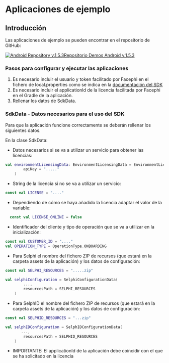 # Aplicaciones de ejemplo

## Introducción

Las aplicaciones de ejemplo se pueden encontrar en el repositorio de GitHub:

[![Android Repository v.1.5.3](@site/static/img/github_50.png)](https://github.com/facephi/sdk-mobile-android-samples/tree/1.5.X)<a href="https://github.com/facephi/sdk-mobile-android-samples/tree/1.5.X"
   rel="nofollow">Repositorio Demos Android v.1.5.3</a>

### Pasos para configurar y ejecutar las aplicaciones

1. Es necesario incluir el usuario y token facilitado por Facephi en el fichero de local.properties como se indica en la <a
   href="Mobile_SDK#21-a%C3%B1adir-repositorio-privado"
   rel="nofollow">documentación del SDK</a>
2. Es necesario incluir el applicationId de la licencia facilitada por Facephi en el Gradle de la aplicación.
3. Rellenar los datos de SdkData.

### SdkData - Datos necesarios para el uso del SDK

Para que la aplicación funcione correctamente se deberán rellenar los siguientes datos.

En la clase SdkData:

- Datos necesarios si se va a utilizar un servicio para obtener las licencias:

```kotlin
val environmentLicensingData: EnvironmentLicensingData = EnvironmentLicensingData(
        apiKey = "....."
    )
```

- String de la licencia si no se va a utilizar un servicio:

```kotlin
const val LICENSE = "...."
```

- Dependiendo de cómo se haya añadido la licencia adaptar el valor de la variable:

```kotlin
  const val LICENSE_ONLINE = false
```

- Identificador del cliente y tipo de operación que se va a utilizar en la inicialización:

```kotlin
const val CUSTOMER_ID = "...."
val OPERATION_TYPE = OperationType.ONBOARDING

```

- Para Selphi el nombre del fichero ZIP de recursos (que estará en la carpeta assets de la aplicación) y los datos de configuración:

```kotlin
const val SELPHI_RESOURCES = ".....zip"

val selphiConfiguration = SelphiConfigurationData(
        ...,
        resourcesPath = SELPHI_RESOURCES
    )
```

- Para SelphID el nombre del fichero ZIP de recursos (que estará en la carpeta assets de la aplicación) y los datos de configuración:

```kotlin
const val SELPHID_RESOURCES = "...zip"

val selphIDConfiguration = SelphIDConfigurationData(
       ...,
        resourcesPath = SELPHID_RESOURCES
    )
```

- IMPORTANTE: El applicationId de la aplicación debe coincidir con el que se ha solicitado en la licencia
